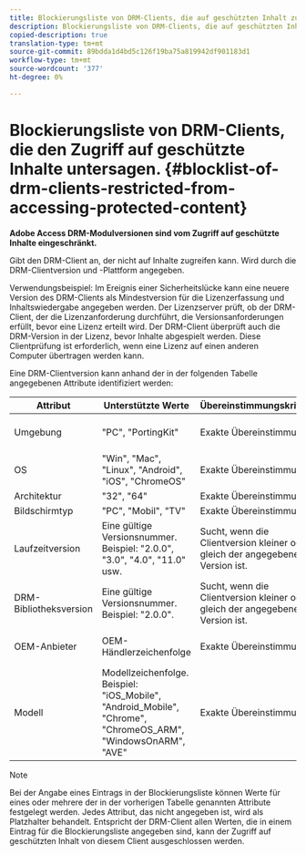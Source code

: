 ```yaml
---
title: Blockierungsliste von DRM-Clients, die auf geschützten Inhalt zugreifen dürfen
description: Blockierungsliste von DRM-Clients, die auf geschützten Inhalt zugreifen dürfen
copied-description: true
translation-type: tm+mt
source-git-commit: 89bdda1d4bd5c126f19ba75a819942df901183d1
workflow-type: tm+mt
source-wordcount: '377'
ht-degree: 0%

---
```



# Blockierungsliste von DRM-Clients, die den Zugriff auf geschützte Inhalte untersagen. {#blocklist-of-drm-clients-restricted-from-accessing-protected-content}

**Adobe Access DRM-Modulversionen sind vom Zugriff auf geschützte Inhalte eingeschränkt.**

Gibt den DRM-Client an, der nicht auf Inhalte zugreifen kann. Wird durch die DRM-Clientversion und -Plattform angegeben.

Verwendungsbeispiel: Im Ereignis einer Sicherheitslücke kann eine neuere Version des DRM-Clients als Mindestversion für die Lizenzerfassung und Inhaltswiedergabe angegeben werden. Der Lizenzserver prüft, ob der DRM-Client, der die Lizenzanforderung durchführt, die Versionsanforderungen erfüllt, bevor eine Lizenz erteilt wird. Der DRM-Client überprüft auch die DRM-Version in der Lizenz, bevor Inhalte abgespielt werden. Diese Clientprüfung ist erforderlich, wenn eine Lizenz auf einen anderen Computer übertragen werden kann.

Eine DRM-Clientversion kann anhand der in der folgenden Tabelle angegebenen Attribute identifiziert werden:

| **Attribut** | **Unterstützte Werte** | **Übereinstimmungskriterien** | **Beschreibung** |
|---|---|---|---|
| Umgebung | &quot;PC&quot;, &quot;PortingKit&quot; | Exakte Übereinstimmung | Gibt an, ob der Client auf einem Desktop oder einem anderen Gerät ausgeführt wird. |
| OS | &quot;Win&quot;, &quot;Mac&quot;, &quot;Linux&quot;, &quot;Android&quot;, &quot;iOS&quot;, &quot;ChromeOS&quot; | Exakte Übereinstimmung | Plattform |
| Architektur | &quot;32&quot;, &quot;64&quot; | Exakte Übereinstimmung | 32 Bit oder 64 Bit |
| Bildschirmtyp | &quot;PC&quot;, &quot;Mobil&quot;, &quot;TV&quot; | Exakte Übereinstimmung |  |
| Laufzeitversion | Eine gültige Versionsnummer. Beispiel: &quot;2.0.0&quot;, &quot;3.0&quot;, &quot;4.0&quot;, &quot;11.0&quot; usw. | Sucht, wenn die Clientversion kleiner oder gleich der angegebenen Version ist. | Die Versionsnummer wird als Kombination aus Zahlen und Punkten (&quot;&quot;) angegeben. beliebiger Länge. |
| DRM-Bibliotheksversion | Eine gültige Versionsnummer. Beispiel: &quot;2.0.0&quot;. | Sucht, wenn die Clientversion kleiner oder gleich der angegebenen Version ist. | Die Versionsnummer wird als Kombination aus Zahlen und Punkten (&quot;&quot;) angegeben. beliebiger Länge. |
| OEM-Anbieter | OEM-Händlerzeichenfolge | Exakte Übereinstimmung | Identifikationszeichenfolge des OEM-Herstellers für das Gerät, das das Portierungskit verwendet. |
| Modell | Modellzeichenfolge. Beispiel: &quot;iOS_Mobile&quot;, &quot;Android_Mobile&quot;, &quot;Chrome&quot;, &quot;ChromeOS_ARM&quot;, &quot;WindowsOnARM&quot;, &quot;AVE&quot; | Exakte Übereinstimmung | Gerätemodellidentifizierungszeichenfolge für das Gerät mit dem Portierungs-Kit. |

>[!NOTE]
>
>Bei der Angabe eines Eintrags in der Blockierungsliste können Werte für eines oder mehrere der in der vorherigen Tabelle genannten Attribute festgelegt werden. Jedes Attribut, das nicht angegeben ist, wird als Platzhalter behandelt. Entspricht der DRM-Client allen Werten, die in einem Eintrag für die Blockierungsliste angegeben sind, kann der Zugriff auf geschützten Inhalt von diesem Client ausgeschlossen werden.

